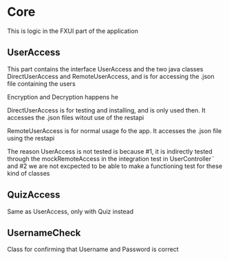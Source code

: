 # Core

This is logic in the FXUI part of the application

## UserAccess

This part contains the interface UserAccess and the two java classes DirectUserAccess and RemoteUserAccess, and is for accessing the .json file containing the users

Encryption and Decryption happens he

DirectUserAccess is for testing and installing, and is only used then. It accesses the .json files witout use of the restapi

RemoteUserAccess is for normal usage fo the app. It accesses the .json file using the restapi

The reason UserAccess is not tested is because #1, it is indirectly tested through the mockRemoteAccess in the integration test in UserController¨
and #2 we are not excpected to be able to make a functioning test for these kind of classes

## QuizAccess

Same as UserAccess, only with Quiz instead

## UsernameCheck

Class for confirming that Username and Password is correct